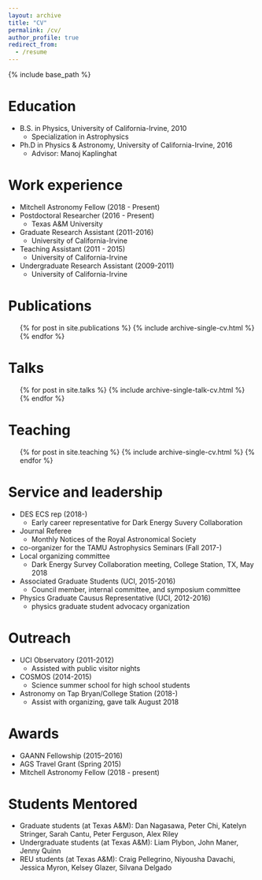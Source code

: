 ```yaml
---
layout: archive
title: "CV"
permalink: /cv/
author_profile: true
redirect_from:
  - /resume
---
```


{% include base_path %}

Education
======
* B.S. in Physics, University of California-Irvine, 2010
  * Specialization in Astrophysics
* Ph.D in Physics & Astronomy, University of California-Irvine, 2016
  * Advisor: Manoj Kaplinghat

Work experience
======
* Mitchell Astronomy Fellow (2018 - Present)
* Postdoctoral Researcher (2016 - Present)
  * Texas A&M University
* Graduate Research Assistant (2011-2016)
  * University of California-Irvine
* Teaching Assistant (2011 - 2015)
  * University of California-Irvine
* Undergraduate Research Assistant (2009-2011)
  * University of California-Irvine

Publications
======
  <ul>{% for post in site.publications %}
    {% include archive-single-cv.html %}
  {% endfor %}</ul>

Talks
======
  <ul>{% for post in site.talks %}
    {% include archive-single-talk-cv.html %}
  {% endfor %}</ul>

Teaching
======
  <ul>{% for post in site.teaching %}
    {% include archive-single-cv.html %}
  {% endfor %}</ul>

Service and leadership
======
* DES ECS rep (2018-)
  * Early career representative for Dark Energy Suvery Collaboration
* Journal Referee
  * Monthly Notices of the Royal Astronomical Society
* co-organizer for the TAMU Astrophysics Seminars (Fall 2017-)
* Local organizing committee
  * Dark Energy Survey Collaboration meeting, College Station, TX, May 2018
* Associated Graduate Students (UCI, 2015-2016)
  * Council member, internal committee, and symposium committee
* Physics Graduate Causus Representative (UCI, 2012-2016)
  * physics graduate student advocacy organization
  
Outreach
======
* UCI Observatory (2011-2012)
  * Assisted with public visitor nights
* COSMOS (2014-2015)
  * Science summer school for high school students
* Astronomy on Tap Bryan/College Station (2018-)
  * Assist with organizing, gave talk August 2018

Awards
======
* GAANN Fellowship (2015–2016)
* AGS Travel Grant (Spring 2015)
* Mitchell Astronomy Fellow (2018 - present)

Students Mentored
======
* Graduate students (at Texas A&M): Dan Nagasawa, Peter Chi, Katelyn Stringer, Sarah Cantu, Peter Ferguson, Alex Riley
* Undergraduate students (at Texas A&M): Liam Plybon, John Maner, Jenny Quinn
* REU students (at Texas A&M): Craig Pellegrino, Niyousha Davachi, Jessica Myron, Kelsey Glazer, Silvana Delgado 
